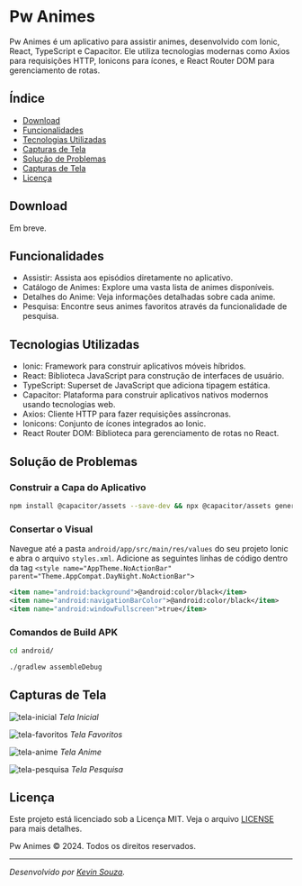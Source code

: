 # Pw Animes

Pw Animes é um aplicativo para assistir animes, desenvolvido com Ionic, React, TypeScript e Capacitor. Ele utiliza tecnologias modernas como Axios para requisições HTTP, Ionicons para ícones, e React Router DOM para gerenciamento de rotas.

## Índice

- [Download](#download)
- [Funcionalidades](#funcionalidades)
- [Tecnologias Utilizadas](#tecnologias-utilizadas)
- [Capturas de Tela](#capturas-de-tela)
- [Solução de Problemas](#solução-de-problemas)
- [Capturas de Tela](#capturas-de-tela)
- [Licença](#licença)

## Download

Em breve.

## Funcionalidades

- Assistir: Assista aos episódios diretamente no aplicativo.
- Catálogo de Animes: Explore uma vasta lista de animes disponíveis.
- Detalhes do Anime: Veja informações detalhadas sobre cada anime.
- Pesquisa: Encontre seus animes favoritos através da funcionalidade de pesquisa.

## Tecnologias Utilizadas

- Ionic: Framework para construir aplicativos móveis híbridos.
- React: Biblioteca JavaScript para construção de interfaces de usuário.
- TypeScript: Superset de JavaScript que adiciona tipagem estática.
- Capacitor: Plataforma para construir aplicativos nativos modernos usando tecnologias web.
- Axios: Cliente HTTP para fazer requisições assíncronas.
- Ionicons: Conjunto de ícones integrados ao Ionic.
- React Router DOM: Biblioteca para gerenciamento de rotas no React.

## Solução de Problemas

### Construir a Capa do Aplicativo

   ```sh
   npm install @capacitor/assets --save-dev && npx @capacitor/assets generate --iconBackgroundColor '#062720' --splashBackgroundColor '#062720' && npm uninstall @capacitor/assets && npm run app:build
   ```

### Consertar o Visual

Navegue até a pasta `android/app/src/main/res/values` do seu projeto Ionic e abra o arquivo `styles.xml`. Adicione as seguintes linhas de código dentro da tag `<style name="AppTheme.NoActionBar" parent="Theme.AppCompat.DayNight.NoActionBar">`

   ```xml
   <item name="android:background">@android:color/black</item>
   <item name="android:navigationBarColor">@android:color/black</item>
   <item name="android:windowFullscreen">true</item>
   ```

### Comandos de Build APK

   ```sh
   cd android/
   ```

   ```sh
   ./gradlew assembleDebug
   ```

## Capturas de Tela

![tela-inicial](https://github.com/KevinWillyan456/pw-animes-app/assets/115520107/5d628d5d-2152-4c81-9162-28046c2c7faf)
_Tela Inicial_

![tela-favoritos](https://github.com/KevinWillyan456/pw-animes-app/assets/115520107/3ecba1c8-082a-4e56-8c0b-bac1f430f349)
_Tela Favoritos_

![tela-anime](https://github.com/KevinWillyan456/pw-animes-app/assets/115520107/3c93ce5f-ef43-4ec5-ab52-33789ec0b015)
_Tela Anime_

![tela-pesquisa](https://github.com/KevinWillyan456/pw-animes-app/assets/115520107/d359479c-9e74-43eb-859b-c32654492fa0)
_Tela Pesquisa_

## Licença

Este projeto está licenciado sob a Licença MIT. Veja o arquivo [LICENSE](LICENSE) para mais detalhes.

Pw Animes © 2024. Todos os direitos reservados.

---

_Desenvolvido por [Kevin Souza](https://github.com/KevinWillyan456)._

